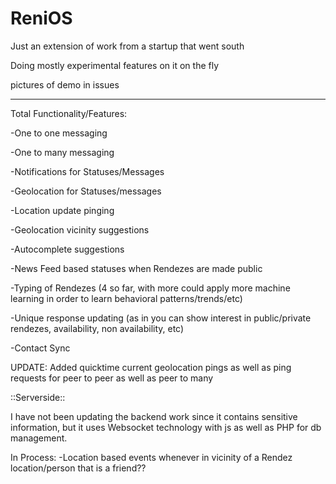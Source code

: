 # ReniOS
Just an extension of work from a startup that went south

Doing mostly experimental features on it on the fly

pictures of demo in issues

-----------------------------------

Total Functionality/Features:

-One to one messaging

-One to many messaging 

-Notifications for Statuses/Messages

-Geolocation for Statuses/messages

-Location update pinging

-Geolocation vicinity suggestions

-Autocomplete suggestions

-News Feed based statuses when Rendezes are made public

-Typing of Rendezes (4 so far, with more could apply more machine learning in order to learn behavioral patterns/trends/etc)

-Unique response updating (as in you can show interest in public/private rendezes, availability, non availability, etc)

-Contact Sync


UPDATE:
Added quicktime current geolocation pings as well as ping requests for peer to peer as well as peer to many 



::Serverside::

I have not been updating the backend work since it contains sensitive information, but it uses Websocket technology with js as well as PHP for db management.


In Process:
-Location based events whenever in vicinity of a Rendez location/person that is a friend??

